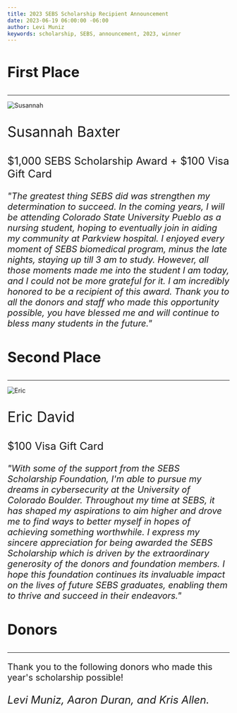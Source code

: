 ```yaml
---
title: 2023 SEBS Scholarship Recipient Announcement
date: 2023-06-19 06:00:00 -06:00
author: Levi Muniz
keywords: scholarship, SEBS, announcement, 2023, winner
---
```


<div class="text-center mt-5">
    <div class="mb-5">
        <h3 style="font-size: 2rem;">First Place</h3>
        <hr>
        <img src="/uploads/Susannah.jpg" title="Susannah" alt="Susannah">
        <p style="font-size: 2rem;">Susannah Baxter</p>
        <p style="font-size: 1.5rem;">$1,000 SEBS Scholarship Award + $100 Visa Gift Card</p>
        <p style="font-size: 1.25rem;"><i>"The greatest thing SEBS did was strengthen my determination to succeed. In the coming years, I will be attending Colorado State University Pueblo as a nursing student, hoping to eventually join in aiding my community at Parkview hospital. I enjoyed every moment of SEBS biomedical program, minus the late nights, staying up till 3 am to study. However, all those moments made me into the student I am today, and I could not be more grateful for it. I am incredibly honored to be a recipient of this award. Thank you to all the donors and staff who made this opportunity possible, you have blessed me and will continue to bless many students in the future."</i></p>
    </div>
    <div class="mb-5">
        <h3 style="font-size: 2rem;">Second Place</h3>
        <hr>
        <img src="/uploads/Eric.jpg" title="Eric" alt="Eric">
        <p style="font-size: 2rem;">Eric David</p>
        <p style="font-size: 1.5rem;">$100 Visa Gift Card</p>
        <p style="font-size: 1.25rem;"><i>"With some of the support from the SEBS Scholarship Foundation, I'm able to pursue my dreams in cybersecurity at the University of Colorado Boulder. Throughout my time at SEBS, it has shaped my aspirations to aim higher and drove me to find ways to better myself in hopes of achieving something worthwhile.  I express my sincere appreciation for being awarded the SEBS Scholarship which is driven by the extraordinary generosity of the donors and foundation members. I hope this foundation continues its invaluable impact on the lives of future SEBS graduates, enabling them to thrive and succeed in their endeavors."</i></p>
    </div>
    <div class="mb-5">
        <h3 style="font-size: 2rem;">Donors</h3>
        <hr>
        <p style="font-size: 1.25rem;">Thank you to the following donors who made this year's scholarship possible!</p>
        <p style="font-size: 1.5rem;"><i>Levi Muniz, Aaron Duran, and Kris Allen.</i></p>
    </div>
</div>
